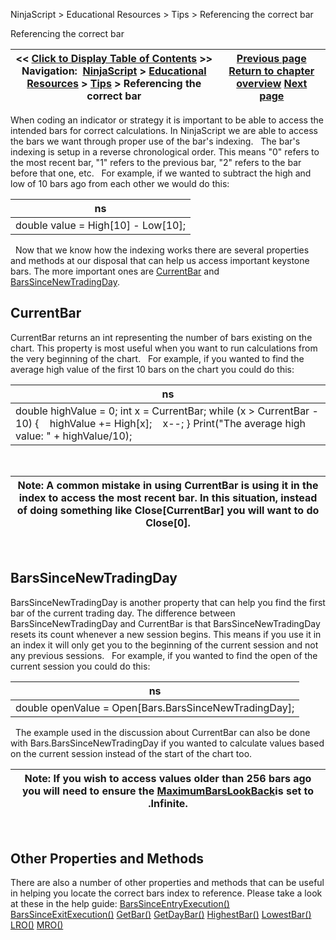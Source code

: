 ﻿
NinjaScript \> Educational Resources \> Tips \> Referencing the correct bar

Referencing the correct bar

| \<\< [Click to Display Table of Contents](referencing_the_correct_bar.md) \>\> **Navigation:**     [NinjaScript](ninjascript-1.md) \> [Educational Resources](educational_resources-1.md) \> [Tips](tips-1.md) \> Referencing the correct bar | [Previous page](parameter_sequencing-1.md) [Return to chapter overview](tips-1.md) [Next page](strategy_position_vs__account_-1.md) |
| --- | --- |
When coding an indicator or strategy it is important to be able to access the intended bars for correct calculations. In NinjaScript we are able to access the bars we want through proper use of the bar's indexing.
 
The bar's indexing is setup in a reverse chronological order. This means "0" refers to the most recent bar, "1" refers to the previous bar, "2" refers to the bar before that one, etc.
 
For example, if we wanted to subtract the high and low of 10 bars ago from each other we would do this:

| ns |
| --- |
| double value \= High\[10] \- Low\[10]; |
 
Now that we know how the indexing works there are several properties and methods at our disposal that can help us access important keystone bars. The more important ones are [CurrentBar](currentbar-1.md) and [BarsSinceNewTradingDay](barssincenewtradingday-1.md).
 
## CurrentBar
CurrentBar returns an int representing the number of bars existing on the chart. This property is most useful when you want to run calculations from the very beginning of the chart.
 
For example, if you wanted to find the average high value of the first 10 bars on the chart you could do this:

| ns |
| --- |
| double highValue \= 0; int x \= CurrentBar; while (x \> CurrentBar \- 10) {     highValue \+\= High\[x];     x\-\-; } Print("The average high value: " \+ highValue/10); |
 

| Note: A common mistake in using CurrentBar is using it in the index to access the most recent bar. In this situation, instead of doing something like Close\[CurrentBar] you will want to do Close\[0]. |
| --- |
 
## BarsSinceNewTradingDay
BarsSinceNewTradingDay is another property that can help you find the first bar of the current trading day. The difference between BarsSinceNewTradingDay and CurrentBar is that BarsSinceNewTradingDay resets its count whenever a new session begins. This means if you use it in an index it will only get you to the beginning of the current session and not any previous sessions.
 
For example, if you wanted to find the open of the current session you could do this:

| ns |
| --- |
| double openValue \= Open\[Bars.BarsSinceNewTradingDay]; |
 
The example used in the discussion about CurrentBar can also be done with Bars.BarsSinceNewTradingDay if you wanted to calculate values based on the current session instead of the start of the chart too.
 

| Note: If you wish to access values older than 256 bars ago you will need to ensure the [MaximumBarsLookBack](maximumbarslookback-1.md)is set to .Infinite. |
| --- |
 
## Other Properties and Methods
There are also a number of other properties and methods that can be useful in helping you locate the correct bars index to reference. Please take a look at these in the help guide: 
[BarsSinceEntryExecution()](barssinceentryexecution-1.md)
[BarsSinceExitExecution()](barssinceexitexecution-1.md)
[GetBar()](getbar-1.md)
[GetDayBar()](getdaybar-1.md)
[HighestBar()](highestbar-1.md)
[LowestBar()](lowestbar-1.md)
[LRO()](least_recent_occurence_lro-1.md)
[MRO()](most_recent_occurence_mro-1.md)
